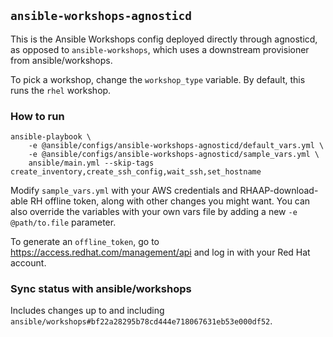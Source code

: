 ## `ansible-workshops-agnosticd`

This is the Ansible Workshops config deployed directly through agnosticd, as opposed to `ansible-workshops`, which
uses a downstream provisioner from ansible/workshops.

To pick a workshop, change the `workshop_type` variable. By default, this runs the `rhel` workshop.

### How to run

```shell
ansible-playbook \ 
    -e @ansible/configs/ansible-workshops-agnosticd/default_vars.yml \ 
    -e @ansible/configs/ansible-workshops-agnosticd/sample_vars.yml \
    ansible/main.yml --skip-tags create_inventory,create_ssh_config,wait_ssh,set_hostname
```

Modify `sample_vars.yml` with your AWS credentials and RHAAP-download-able RH offline token, along with
other changes you might want. You can also override the variables with your own vars file by adding a new
`-e @path/to.file` parameter.

To generate an `offline_token`, go to https://access.redhat.com/management/api and log in with your Red Hat account.


### Sync status with ansible/workshops

Includes changes up to and including `ansible/workshops#bf22a28295b78cd444e718067631eb53e000df52`.
